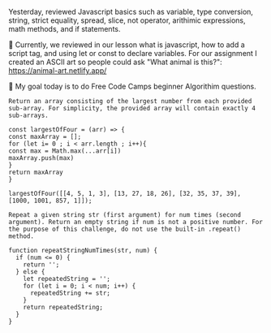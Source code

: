 Yesterday, reviewed Javascript basics such as variable, type conversion, string, strict equality, spread, slice, 
not operator, arithimic expressions, math methods, and if statements.

📖 Currently, we reviewed in our lesson what is javascript, how to add a script tag, and using let or const to declare variables. 
For our assignment I created an ASCII art so people could ask "What animal is this?":
https://animal-art.netlify.app/

🎯 My goal today is to do Free Code Camps beginner Algorithim questions.
```
Return an array consisting of the largest number from each provided sub-array. For simplicity, the provided array will contain exactly 4 sub-arrays.

const largestOfFour = (arr) => {
const maxArray = [];
for (let i= 0 ; i < arr.length ; i++){
const max = Math.max(...arr[i])
maxArray.push(max)
}
return maxArray
}

largestOfFour([[4, 5, 1, 3], [13, 27, 18, 26], [32, 35, 37, 39], [1000, 1001, 857, 1]]);
```

```
Repeat a given string str (first argument) for num times (second argument). Return an empty string if num is not a positive number. For the purpose of this challenge, do not use the built-in .repeat() method.

function repeatStringNumTimes(str, num) {
  if (num <= 0) {
    return '';
  } else {
    let repeatedString = '';
    for (let i = 0; i < num; i++) {
      repeatedString += str;
    }
    return repeatedString;
  }
}
```
